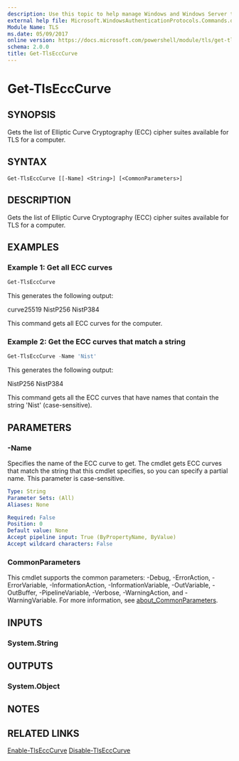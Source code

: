 ```yaml
---
description: Use this topic to help manage Windows and Windows Server technologies with Windows PowerShell.
external help file: Microsoft.WindowsAuthenticationProtocols.Commands.dll-Help.xml
Module Name: TLS
ms.date: 05/09/2017
online version: https://docs.microsoft.com/powershell/module/tls/get-tlsecccurve?view=windowsserver2022-ps&wt.mc_id=ps-gethelp
schema: 2.0.0
title: Get-TlsEccCurve
---
```

# Get-TlsEccCurve

## SYNOPSIS
Gets the list of Elliptic Curve Cryptography (ECC) cipher suites available for TLS for a computer.

## SYNTAX

```
Get-TlsEccCurve [[-Name] <String>] [<CommonParameters>]
```

## DESCRIPTION
Gets the list of Elliptic Curve Cryptography (ECC) cipher suites available for TLS for a computer.

## EXAMPLES

### Example 1: Get all ECC curves
```powershell
Get-TlsEccCurve
```

This generates the following output:


curve25519
NistP256
NistP384


This command gets all ECC curves for the computer.

### Example 2: Get the ECC curves that match a string
```powershell
Get-TlsEccCurve -Name 'Nist'
```

This generates the following output:


NistP256
NistP384


This command gets all the ECC curves that have names that contain the string 'Nist' (case-sensitive).

## PARAMETERS

### -Name
Specifies the name of the ECC curve to get. The cmdlet gets ECC curves that match the string that this cmdlet specifies, so you can specify a partial name. This parameter is case-sensitive. 

```yaml
Type: String
Parameter Sets: (All)
Aliases: None

Required: False
Position: 0
Default value: None
Accept pipeline input: True (ByPropertyName, ByValue)
Accept wildcard characters: False
```

### CommonParameters
This cmdlet supports the common parameters: -Debug, -ErrorAction, -ErrorVariable, -InformationAction, -InformationVariable, -OutVariable, -OutBuffer, -PipelineVariable, -Verbose, -WarningAction, and -WarningVariable. For more information, see [about_CommonParameters](https://go.microsoft.com/fwlink/?LinkID=113216).

## INPUTS

### System.String


## OUTPUTS

### System.Object

## NOTES

## RELATED LINKS
[Enable-TlsEccCurve]()
[Disable-TlsEccCurve]()

